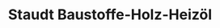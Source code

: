 ---
title: "Staudt Baustoffe-Holz-Heizöl"
url: /gross-umstadt/staudt-baustoffe-holz-heizoel/
shop: Baustoffe
---